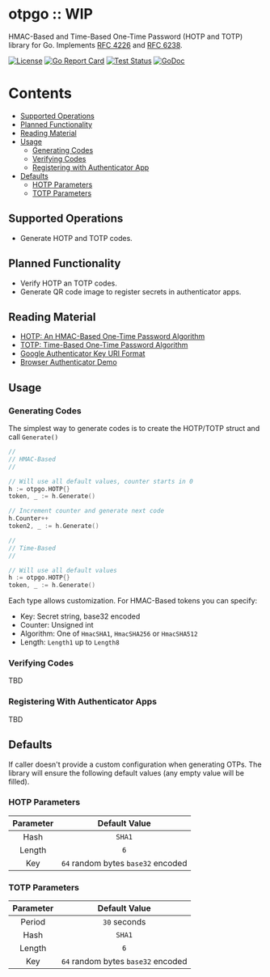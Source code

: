 # otpgo :: WIP
HMAC-Based and Time-Based One-Time Password (HOTP and TOTP) library for Go. 
Implements [RFC 4226][rfc4226] and [RFC 6238][rfc6238].

[![License][licenseBadge]][licenseLink]
[![Go Report Card][goReportBadge]][goReportLink]
[![Test Status][testStatusBadge]][testStatusLink]
[![GoDoc][goDocBadge]][goDocLink]

# Contents
- [Supported Operations](#supported-operations)
- [Planned Functionality](#planned-functionality)
- [Reading Material](#reading-material)
- [Usage](#usage)
    - [Generating Codes](#generating-codes)
    - [Verifying Codes](#verifying-codes)
    - [Registering with Authenticator App](#registering-with-authenticator-apps)
- [Defaults](#defaults)
    - [HOTP Parameters](#hotp-parameters)
    - [TOTP Parameters](#totp-parameters)

## Supported Operations
- Generate HOTP and TOTP codes.

## Planned Functionality
- Verify HOTP an TOTP codes.
- Generate QR code image to register secrets in authenticator apps.

## Reading Material
- [HOTP: An HMAC-Based One-Time Password Algorithm][rfc4226]
- [TOTP: Time-Based One-Time Password Algorithm][rfc6238]
- [Google Authenticator Key URI Format][googleURI]
- [Browser Authenticator Demo][debugger]

## Usage

### Generating Codes
The simplest way to generate codes is to create the HOTP/TOTP struct and call 
`Generate()`

```go
// 
// HMAC-Based
//

// Will use all default values, counter starts in 0
h := otpgo.HOTP{}
token, _ := h.Generate()

// Increment counter and generate next code
h.Counter++
token2, _ := h.Generate()

//
// Time-Based
//

// Will use all default values
h := otpgo.HOTP{}
token, _ := h.Generate()
```

Each type allows customization. For HMAC-Based tokens you can specify:
- Key: Secret string, base32 encoded
- Counter: Unsigned int
- Algorithm: One of `HmacSHA1`, `HmacSHA256` or `HmacSHA512`
- Length: `Length1` up to `Length8`

### Verifying Codes
TBD

### Registering With Authenticator Apps
TBD

## Defaults
If caller doesn't provide a custom configuration when generating OTPs. The 
library will ensure the following default values (any empty value will be 
filled).

### HOTP Parameters
|Parameter|Default Value                      |
|:-------:|:---------------------------------:|
|Hash     |`SHA1`                             |
|Length   |`6`                                |
|Key      |`64` random bytes `base32` encoded |

### TOTP Parameters
|Parameter|Default Value                      |
|:-------:|:---------------------------------:|
|Period   |`30` seconds                       |
|Hash     |`SHA1`                             |
|Length   |`6`                                |
|Key      |`64` random bytes `base32` encoded |

[licenseBadge]: https://img.shields.io/github/license/jltorresm/otpgo
[licenseLink]: https://github.com/jltorresm/otpgo/blob/main/LICENSE
[goReportBadge]: https://goreportcard.com/badge/github.com/jltorresm/otpgo
[goReportLink]: https://goreportcard.com/report/github.com/jltorresm/otpgo
[testStatusBadge]: https://img.shields.io/github/workflow/status/jltorresm/otpgo/test?label=test&logo=github
[testStatusLink]: https://github.com/jltorresm/otpgo/actions?query=workflow%3Atest
[goDocBadge]: https://godoc.org/github.com/jltorresm/otpgo?status.svg
[goDocLink]: https://godoc.org/github.com/jltorresm/otpgo

[latest]: https://github.com/kilico-travel/kilico-api/releases/latest
[rfc4226]: https://tools.ietf.org/html/rfc4226
[rfc6238]: https://tools.ietf.org/html/rfc6238
[googleURI]: https://github.com/google/google-authenticator/wiki/Key-Uri-Format
[debugger]: https://rootprojects.org/authenticator/
